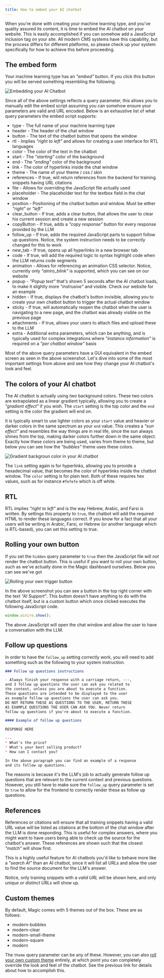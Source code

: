 ```yaml
---
title: How to embed your AI chatbot
---
```


When you're done with creating your machine learning type, and you've quality assured its content, it is time to embed the AI chatbot on your website. This is easily accomplished if you can somehow add a JavaScript inclusion tag on your site. All modern CMS systems have this capability, but the process differs for different platforms, so please check up your system specifically for how to achieve this before proceeding.

## The embed form

Your machine learning type has an _"embed"_ button. If you click this button you will be served something resembling the following.

![Embedding your AI Chatbot](/assets/images/embed-ai-chatbot-2.png)

Since all of the above settings reflects a query parameter, this allows you to manually edit the embed script assuming you can somehow ensure your parameters are valid and URL encoded. Below is an exhaustive list of what query parameters the embed script supports:

* type - The full name of your machine learning type
* header - The header of the chat window
* button - The text of the chatbot button that opens the window
* rtl - Implies _"right to left"_ and allows for creating a user interface for RTL languages
* color - The color of the text in the chatbot
* start - The _"starting"_ color of the background
* end - The _"ending"_ color of the background
* link - The color of hyperlinks inside the chat window
* theme - The name of your theme / css / skin
* references - If true, will return references from the backend for training snippets having URL citations
* file - Allows for overriding the JavaScript file actually used
* placeholder - The placeholder text for the textbox field in the chat window
* position - Positioning of the chatbot button and window. Must be either _"right"_ or _"left"_
* clear_button - If true, adds a clear button, that allows the user to clear his current session and create a new session
* copyButton - If true, adds a _"copy response"_ button for every response provided by the LLM
* follow_up - If true, adds the required JavaScript parts to support follow up questions. Notice, the system instruction needs to be correctly changed for this to work
* new_tab - If true, opens up all hyperlinks in a new browser tab
* code - If true, will add the required logic to syntax highlight code when the LLM returns code segments
* animation - Allows for referencing an animation CSS selector. Notice, currently only _"ainiro_blink"_ is supported, which you can see on our website
* popup - _"Popup text"_ that's shown 5 seconds after the AI chatbot loads, to make it slightly more _"instrusive"_ and visible. Check our website for an example
* hidden - If true, displays the chatbot's button invisible, allowing you to create your own chatbot button to trigger the actual chatbot window
* sticky - If true, will automatically reopen the chatbot when the user is navigating to a new page, and the chatbot was already visible on the previous page
* attachments - If true, allows your users to attach files and upload these to the LLM
* extra - Additional extra parameters, which can be anything, and is typically used for complex integrations where _"instance information"_ is required on a _"per chatbot window"_ basis

Most of the above query parameters have a GUI equivalent in the embed screen as seen in the above screenshot. Let's dive into some of the most important settings from above and see how they change your AI chatbot's look and feel.

## The colors of your AI chatbot

The AI chatbot is actually using _two_ background colors. These two colors are extrapolated as a linear gradient typically, allowing you to create a _"gradient effect"_ if you wish. The `start` setting is the top color and the `end` setting is the color the gradient will end on.

It is typically smart to use lighter colors as your `start` value and heavier or darker colors in the same spectrum as your `end` value. This creates a _"sun effect"_ and resembles the way things are in real life, since the sun always shines from the top, making darker colors further down in the same object. Exactly how these colors are being used, varies from theme to theme, but below you can see how the _"bubbles"_ theme uses these colors.

![Gradient backgroun color in your AI chatbot](/assets/images/bubbles-theme-gradients.png)

The `link` setting again is for hyperlinks, allowing you to provide a hexadecimal value, that becomes the color of hyperlinks inside the chatbot window. The `color` setting is for plain text. Both of these requires hex values, such as for instance `#fefefe` which is off white.

## RTL

RTL implies _"right to left"_ and is the way Hebrew, Arabic, and Farsi is written. By settings this property to `true`, the chatbot will add the required HTML to render these languages correct. If you know for a fact that all your users will be writing in Arabic, Farsi, or Hebrew (or another language which is RTL-based), you can set this setting to true.

## Rolling your own button

If you set the `hidden` query parameter to `true` then the JavaScript file will *not* render the chatbot button. This is useful if you want to roll your own button, such as we've actually done in the Magic dashboard ourselves. Below you can see we've got 

![Rolling your own trigger button](/assets/images/custom-ai-chatbot-trigger-button.png)

In the above screenshot you can see a button in the top right corner with the text _"AI Support"_. This button doesn't have anything to do with the chatbot itself, but is a custom button which once clicked executes the following JavaScript code.

```javascript
window.ainiro.show();
```

The above JavaScript will open the chat window and allow the user to have a conversation with the LLM.

## Follow up questions

In order to have the `follow_up` setting correctly work, you will need to add something such as the following to your system instruction.

```markdown
### Follow up questions instructions

- Always finish your response with a carriage return, ---,
and 3 follow up questions the user can ask you related to
the context, unless you are about to execute a function.
These questions are intended to be displayed to the user
as example follow up questions the user can ask you.
DO NOT RETURN THESE AS QUESTIONS TO THE USER, RETURN THESE
AS EXAMPLE QUESTIONS THE USER CAN ASK YOU. Never return
follow up questions if you're about to execute a function.

#### Example of follow up questions

RESPONSE HERE

---
* What's the price?
* What's your best selling product?
* How can I contact you?

In the above paragraph you can find an example of a response
and its follow up questions.
```

The reasons is because it's the LLM's job to actually generate follow up questions that are relevant to the current context and previous questions. However, you still have to make sure the `follow_up` query parameter is set to `true` to allow for the frontend to correctly render these as follow up questions.

## References

References or citations will ensure that all training snippets having a valid URL value will be listed as citations at the bottom of the chat window after the LLM is done responding. This is useful for complex answers, where you might want to have users being able to check up the source for the chatbot's answer. These references are shown such that the closest _"match"_ will show first.

This is a highly useful feature for AI chatbots you'd like to behave more like a _"search AI"_ than an AI chatbot, since it will list all URLs and allow the user to find the source document for the LLM's answer.

Notice, only training snippets with a _valid URL_ will be shown here, and only _unique or distinct URLs_ will show up.

## Custom themes

By default, Magic comes with 5 themes out of the box. These are as follows:

* modern-bubbles
* modern-clear
* modern-small-theme
* modern-square
* modern

The `theme` query parameter can be any of these. However, you can also [roll your own custom theme](/tutorials/custom-design-ai-chatbot/) entirely, at which point you can completely override the look and feel of the chatbot. See the previous link for details about how to accomplish this.
